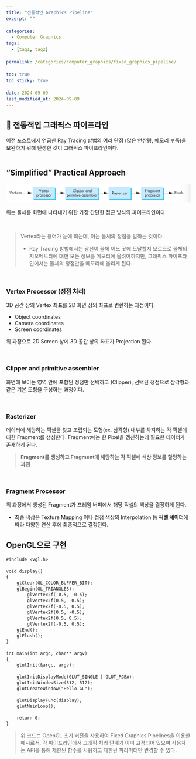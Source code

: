 ```yaml
---
title: "전통적인 Graphics Pipeline"
excerpt: ""

categories:
  - Computer Graphics
tags:
  - [tag1, tag2]

permalink: /categories/computer_graphics/fixed_graphics_pipeline/

toc: true
toc_sticky: true

date: 2024-09-09
last_modified_at: 2024-09-09
---
```


## 🦥 전통적인 그래픽스 파이프라인

이전 포스트에서 언급한 Ray Tracing 방법의 여러 단점 (많은 연산량, 메모리 부족)을 보완하기 위해 탄생한 것이 그래픽스 파이프라인이다.
<br><br>


## “Simplified” Practical Approach

![전통적인 그래픽스 파이프라인](/assets\images\posts_img\graphics\1.png)

위는 물체를 화면에 나타내기 위한 가장 간단한 접근 방식의 파이프라인이다.

<br>

> Vertex라는 용어가 눈에 띄는데, 이는 물체의 정점을 말하는 것이다.<br> 
> * Ray Tracing 방법에서는 광선이 물체 어느 곳에 도달할지 모르므로 물체의 지오메트리에 대한 모든 정보를 메모리에 올려야하지만, 그래픽스 파이프라인에서는 물체의 정점만을 메모리에 올리게 된다.

<br>

### Vertex Processor (정점 처리)

3D 공간 상의 Vertex 좌표를 2D 화면 상의 좌표로 변환하는 과정이다. 

- Object coordinates
- Camera coordinates
- Screen coordinates

위 과정으로 2D Screen 상에 3D 공간 상의 좌표가 Projection 된다.

<br>

### Clipper and primitive assembler

화면에 보이는 영역 안에 포함된 정점만 선택하고 (Clipper), 선택된 정점으로 삼각형과 같은 기본 도형을 구성하는 과정이다. 

<br>

### Rasterizer
데이터에 해당하는 픽셀을 찾고 조립되는 도형(ex. 삼각형) 내부를 차지하는 각 픽셀에 대한 Fragment를 생성한다. Fragment에는 한 Pixel을 갱신하는데 필요한 데이터가 존재하게 된다.

> **Fragment를 생성하고 Fragment에 해당하는 각 픽셀에 색상 정보를 할당하는 과정** <br>


<br>

### Fragment Processor
위 과정에서 생성된 Fragment가 프레임 버퍼에서 해당 픽셀의 색상을 결정하게 된다.
<br> 

* 최종 색상은 Texture Mapping 이나 정점 색상의 Interpolation 등 **픽셀 셰이더**에 따라 다양한 연산 후에 최종적으로 결정된다. 


## OpenGL으로 구현

```
#include <vgl.h>

void display()
{
	glClear(GL_COLOR_BUFFER_BIT);
	glBegin(GL_TRIANGLES);
		glVertex2f(-0.5, -0.5);
		glVertex2f(0.5, -0.5);
		glVertex2f(-0.5, 0.5);
		glVertex2f(0.5, -0.5);
		glVertex2f(0.5, 0.5);
		glVertex2f(-0.5, 0.5);
	glEnd();
	glFlush();	
}

int main(int argc, char** argv)
{
	glutInit(&argc, argv);

	glutInitDisplayMode(GLUT_SINGLE | GLUT_RGBA);
	glutInitWindowSize(512, 512);
	glutCreateWindow("Hello GL");

	glutDisplayFunc(display);
	glutMainLoop();

	return 0;
}
```

> 위 코드는 OpenGL 초기 버전을 사용하여 Fixed Graphics Pipelines을 이용한 예시로서,
각 파이프라인에서 그래픽 처리 단계가 이미 고정되어 있으며 사용자는 API를 통해 제한된 함수를 사용하고 제한된 파라미터만 변경할 수 있다.
